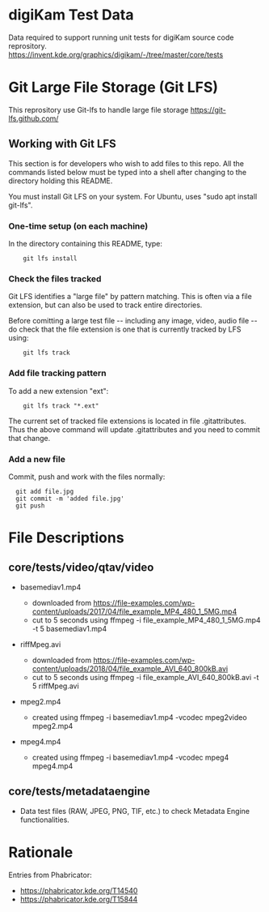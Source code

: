 # digiKam Test Data

Data required to support running unit tests for digiKam source code reprository.
https://invent.kde.org/graphics/digikam/-/tree/master/core/tests

# Git Large File Storage (Git LFS)

This reprository use Git-lfs to handle large file storage
https://git-lfs.github.com/

## Working with Git LFS

This section is for developers who wish to add files to this repo.
All the commands listed below must be typed into a shell after changing to the directory holding this README.

You must install Git LFS on your system. For Ubuntu, uses "sudo apt install git-lfs".

### One-time setup (on each machine)

In the directory containing this README, type:

        git lfs install

### Check the files tracked

Git LFS identifies a "large file" by pattern matching.
This is often via a file extension, but can also be used to track entire directories.

Before comitting a large test file -- including any image, video, audio file -- do check that the
file extension is one that is currently tracked by LFS using:

        git lfs track

### Add file tracking pattern

To add a new extension "ext":

        git lfs track "*.ext"

The current set of tracked file extensions is located in file .gitattributes.
Thus the above command will update .gitattributes and you need to commit that change.

### Add a new file

Commit, push and work with the files normally:

      git add file.jpg
      git commit -m 'added file.jpg'
      git push

# File Descriptions

## core/tests/video/qtav/video

* basemediav1.mp4
  - downloaded from https://file-examples.com/wp-content/uploads/2017/04/file_example_MP4_480_1_5MG.mp4
  - cut to 5 seconds using ffmpeg -i file_example_MP4_480_1_5MG.mp4 -t 5 basemediav1.mp4

* riffMpeg.avi
  - downloaded from https://file-examples.com/wp-content/uploads/2018/04/file_example_AVI_640_800kB.avi
  - cut to 5 seconds using ffmpeg -i file_example_AVI_640_800kB.avi -t 5 riffMpeg.avi

* mpeg2.mp4
  - created using ffmpeg -i basemediav1.mp4 -vcodec mpeg2video mpeg2.mp4

* mpeg4.mp4
  - created using ffmpeg -i basemediav1.mp4 -vcodec mpeg4 mpeg4.mp4

## core/tests/metadataengine

* Data test files (RAW, JPEG, PNG, TIF, etc.) to check Metadata Engine functionalities.

# Rationale

Entries from Phabricator:

- https://phabricator.kde.org/T14540
- https://phabricator.kde.org/T15844
